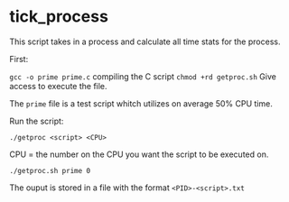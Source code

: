 # tick_process
This script takes in a process and calculate all time stats for the process.

First:

```gcc -o prime prime.c``` compiling the C script
```chmod +rd getproc.sh``` Give access to execute the file.

The ```prime``` file is a test script whitch utilizes on average 50% CPU time.


Run the script:

```./getproc <script> <CPU>```

CPU = the number on the CPU you want the script to be executed on.

```./getproc.sh prime 0```

The ouput is stored in a file with the format ```<PID>-<script>.txt```

